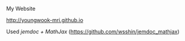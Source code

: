 My Website

http://youngwook-mri.github.io

Used *jemdoc + MathJax* (https://github.com/wsshin/jemdoc_mathjax)
